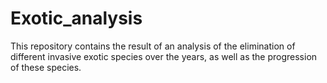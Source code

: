 # Exotic_analysis
 
This repository contains the result of an analysis of the elimination of different invasive exotic species over the years, as well as the progression of these species.

